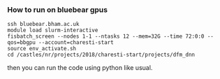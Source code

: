 ### How to run on bluebear gpus

```
ssh bluebear.bham.ac.uk
module load slurm-interactive
fisbatch_screen --nodes 1-1 --ntasks 12 --mem=32G --time 72:0:0 --qos=bbgpu --account=charesti-start
source env_activate.sh
cd /castles/nr/projects/2018/charesti-start/projects/dfm_dnn
```

then you can run the code using python like usual. 